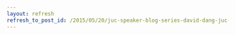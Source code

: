 ```yaml
---
layout: refresh
refresh_to_post_id: /2015/05/20/juc-speaker-blog-series-david-dang-juc-u-s-east
---
```

